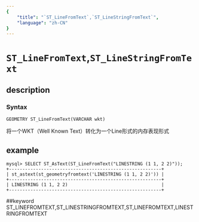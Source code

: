 ```yaml
---
{
    "title": "`ST_LineFromText`,`ST_LineStringFromText`",
    "language": "zh-CN"
}
---
```


# `ST_LineFromText`,`ST_LineStringFromText`
## description
### Syntax

`GEOMETRY ST_LineFromText(VARCHAR wkt)`


将一个WKT（Well Known Text）转化为一个Line形式的内存表现形式

## example

```
mysql> SELECT ST_AsText(ST_LineFromText("LINESTRING (1 1, 2 2)"));
+---------------------------------------------------------+
| st_astext(st_geometryfromtext('LINESTRING (1 1, 2 2)')) |
+---------------------------------------------------------+
| LINESTRING (1 1, 2 2)                                   |
+---------------------------------------------------------+
```
##keyword
ST_LINEFROMTEXT,ST_LINESTRINGFROMTEXT,ST,LINEFROMTEXT,LINESTRINGFROMTEXT
